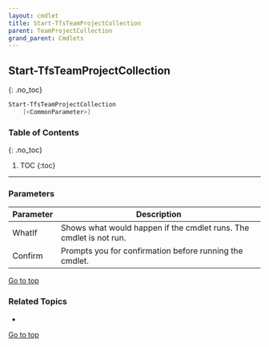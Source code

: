 ```yaml
---
layout: cmdlet
title: Start-TfsTeamProjectCollection
parent: TeamProjectCollection
grand_parent: Cmdlets
---
```

## Start-TfsTeamProjectCollection
{: .no_toc}



```powershell
Start-TfsTeamProjectCollection
    [<CommonParameter>]

```

### Table of Contents
{: .no_toc}

1. TOC
{:toc}

-----
### Parameters

| Parameter | Description |
|:----------|-------------|
 | WhatIf | Shows what would happen if the cmdlet runs. The cmdlet is not run. |
 | Confirm | Prompts you for confirmation before running the cmdlet. |
 
[Go to top](#start-tfsteamprojectcollection)

### Related Topics

* 


[Go to top](#start-tfsteamprojectcollection)

